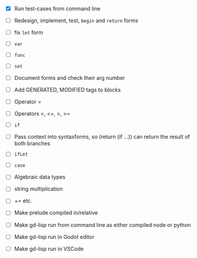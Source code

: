 - [x] Run test-cases from command line

- [ ] Redesign, implement, test, `begin` and `return` forms

- [ ] fix `let` form
- [ ] `var`
- [ ] `func`
- [ ] `set`

- [ ] Document forms and check their arg number
- [ ] Add GENERATED, MODIFIED tags to blocks
- [ ] Operator =
- [ ] Operators <, <=, >, >=
- [ ] `if`
- [ ] Pass context into syntaxforms, so (return (if ...)) can return the result of both branches
- [ ] `ifLet`
- [ ] `case`
- [ ] Algebraic data types
- [ ] string multiplication
- [ ] += etc.

- [ ] Make prelude compiled in/relative
- [ ] Make gd-lisp run from command line as either compiled node or python
- [ ] Make gd-lisp run in Godot editor
- [ ] Make gd-lisp run in VSCode